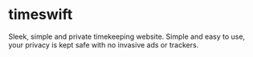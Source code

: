# timeswift
Sleek, simple and private timekeeping website. Simple and easy to use, your privacy is kept safe with no invasive ads or trackers.
